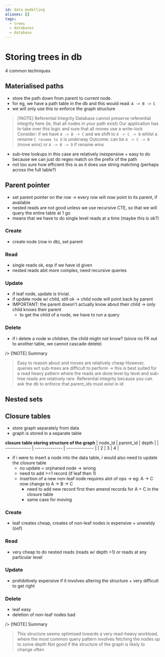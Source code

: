 ```yaml
---
id: data modelling
aliases: []
tags:
  - trees
  - databases
  - database
---
```


# Storing trees in db 
4 common techniques 

## Materialised paths
- store the path down from parent to current node. 
- for eg, we have a path table in the db and this would read: `A -> B -> C`
- we will only use this to enforce the graph structure 

> [!NOTE] Referential Integrity 
> Database cannot preserve referential integrity here (ie, that all nodes in your path exist) 
> Our application has to take over this logic and sure that all moves use a write-lock 
> Consider: if we have `A -> B -> C` and we shift to `A -> C -> B` whilst a rename `C rename to D` is underway
> Outcome: can be `A -> C -> B` (move wins) or `A -> B -> D` if rename wins

- sub-tree lookups in this case are relatively inexpensive + easy to do because we can just do regex match on the prefix of the path
- not too sure how efficient this is as it does use string matching (perhaps across the full table?) 

## Parent pointer 
- set parent pointer on the row -> every row will now point to its parent, if available
- nested reads are not good unless we use recursive CTE, so that we will query the entire table at 1 go
- means that we have to do single level reads at a time (maybe this is ok?)

### Create 
- create node (row in db), set parent 

### Read 
- single reads ok, esp if we have id given
- nested reads abit more complex, need recursive queries 

### Update 
- if leaf node, update is trivial. 
- if update node w/ child, still ok -> child node will point back by parent 
- IMPORTANT: the parent doesn't actually know about their child -> only child knows their parent 
  - to get the child of a node, we have to run a query

### Delete
- if i delete a node w children, the child might not know? (since no FK out to another table, we cannot cascade delete)

/> [!NOTE] Summary 
> Easy to reason about and moves are relatively cheap 
> However, queries wrt sub-trees are difficult to perform -> this is best suited for a read heavy pattern 
> where the reads are done level by level and sub-tree reads are relatively rare.
> Referential integrity because you can ask the db to enforce that parent_ids must exist in id

## Nested sets 

## Closure tables
- store graph separately from data 
- graph is stored in a separate table 

**closure table storing structure of the graph** 
| node_id | parent_id | depth |
| ------------- | -------------- | -------------- |
| 2 | 3 | 4 |

- if i were to insert a node into the data table, i would also need to update the closure table
  - no update = orphaned node -> wrong
  - need to add >=1 record (if leaf then 1) 
  - insertion of a new non-leaf node requires alot of ops -> eg: A -> C now change to A -> B -> C
    - need to add new record first then amend records for A + C in the closure table 
    - same case for moving

### Create
- leaf creates cheap, creates of non-leaf nodes is expensive + unwieldy (oof)

### Read 
- very cheap to do nested reads (reads w/ depth >1) or reads at any particular level

### Update 
- prohibitively expensive if it involves altering the structure + very difficult to get right

### Delete 
- leaf easy 
- deletion of non-leaf nodes bad 

/> [!NOTE] Summary 
> This structure seems optimised towards a very read-heavy workload, where the most common query pattern involves fetching the nodes up to some depth 
> Not good if the structure of the graph is likely to change often 


